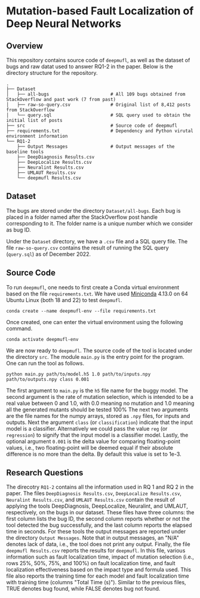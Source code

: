 # Mutation-based Fault Localization of Deep Neural Networks

## Overview

This repository contains source code of `deepmufl`, as well as the dataset of bugs and raw datat used to answer RQ1-2 in the paper.
Below is the directory structure for the repository.

```plain
.
├── Dataset
│   ├── all-bugs                       # All 109 bugs obtained from StackOverflow and past work (7 from past)
│   ├── raw-so-query.csv               # Original list of 8,412 posts from StackOverflow
│   └── query.sql                      # SQL query used to obtain the initial list of posts
├── src                                # Source code of deepmufl
├── requirements.txt                   # Dependency and Python virutal environment information
└── RQ1-2
    ├── Output Messages                # Output messages of the baseline tools
    ├── DeepDiagnosis Results.csv
    ├── DeepLocalize Results.csv
    ├── Neuralint Results.csv
    ├── UMLAUT Results.csv
    └── deepmufl Results.csv
```

## Dataset
The bugs are stored under the directory `Dataset/all-bugs`.
Each bug is placed in a folder named after the StackOverflow post handle corresponding to it.
The folder name is a unique number which we consider as bug ID.

Under the `Dataset` directory, we have a `.csv` file and a SQL query file.
The file `raw-so-query.csv` contains the result of running the SQL query (`query.sql`) as of December 2022.

## Source Code
To run `deepmufl`, one needs to first create a Conda virtual environment based on the file `requirements.txt`.
We have used [Miniconda](https://docs.conda.io/en/latest/miniconda.html#linux-installers) 4.13.0 on 64 Ubuntu Linux (both 18 and 22) to test `deepmufl`.
```shell
conda create --name deepmufl-env --file requirements.txt
```
Once created, one can enter the virtual environment using the following command.
```shell
conda activate deepmufl-env
```
We are now ready to `deepmufl`.
The source code of the tool is located under the directory `src`.
The module `main.py` is the entry point for the program.
One can run the tool as follows.
```shell
python main.py path/to/model.h5 1.0 path/to/inputs.npy path/to/outputs.npy class 0.001
```
The first argument to `main.py` is the `h5` file name for the buggy model.
The second argument is the rate of mutation selection, which is intended to be a real value between 0 and 1.0, with 0.0 meaning no mutation and 1.0 meaning all the generated mutants should be tested 100% 
The next two arguments are the file names for the numpy arrays, stored as `.npy` files, for inputs and outputs.
Next the argument `class` (or `classification`) indicate that the input model is a classifier.
Alternatively we could pass the value `reg` (or `regression`) to signify that the input model is a classifier model.
Lastly, the optional argument `0.001` is the delta value for comparing floating-point values, i.e., two floating-point will be deemed equal if their absolute difference is no more than the delta.
By default this value is set to 1e-3.

## Research Questions
The direcotry `RQ1-2` contains all the information used in RQ 1 and RQ 2 in the paper.
The files `DeepDiagnosis Results.csv`, `DeepLocalize Results.csv`, `Neuralint Results.csv`, and `UMLAUT Results.csv` contain the result of applying the tools DeepDiagnosis, DeepLocalize, Neuralint, and UMLAUT, respectively, on the bugs in our dataset.
These files have three columns: the first column lists the bug ID, the second column reports whether or not the tool detected the bug successfully, and the last column reports the elapsed time in seconds.
For these tools the output messages are reported under the directory `Output Messages`.
Note that in output messages, an "N/A" denotes lack of data, i.e., the tool does not print any output.
Finally, the file `deepmufl Results.csv` reports the results for `deepmufl`.
In this file, various information such as fault localization time, impact of mutation selection (i.e., rows 25%, 50%, 75%, and 100%) on fault localization time, and fault localization effectiveness based on the impact type and formula used.
This file also reports the training time for each model and fault localization time with training time (columns "Total Time (s)").
Similar to the previous files, TRUE denotes bug found, while FALSE denotes bug not found.
